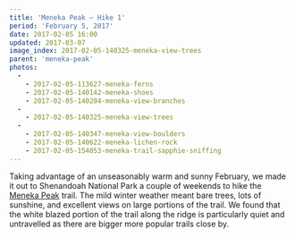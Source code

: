 ```yaml
---
title: 'Meneka Peak – Hike 1'
period: 'February 5, 2017'
date: 2017-02-05 16:00
updated: 2017-03-07
image_index: 2017-02-05-140325-meneka-view-trees
parent: 'meneka-peak'
photos:
  -
    - 2017-02-05-113627-meneka-ferns
    - 2017-02-05-140142-meneka-shoes
    - 2017-02-05-140204-meneka-view-branches
  -
    - 2017-02-05-140325-meneka-view-trees
  -
    - 2017-02-05-140347-meneka-view-boulders
    - 2017-02-05-140622-meneka-lichen-rock
    - 2017-02-05-154053-meneka-trail-sapphie-sniffing
---
```


Taking advantage of an unseasonably warm and sunny February, we made it out to Shenandoah National Park a couple of weekends to hike the [Meneka Peak](http://www.hikingupward.com/GWNF/MenekaPeak/) trail. The mild winter weather meant bare trees, lots of sunshine, and excellent views on large portions of the trail. We found that the white blazed portion of the trail along the ridge is particularly quiet and untravelled as there are bigger more popular trails close by.
